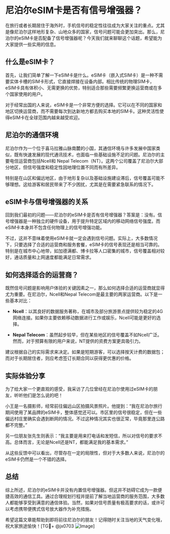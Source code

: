 # 尼泊尔eSIM卡是否有信号增强器？

在旅行或者长期居住于海外时，手机信号的稳定性往往成为大家关注的重点。尤其是像尼泊尔这样地形复杂、山地众多的国家，信号问题可能会更加突出。那么，尼泊尔的eSIM卡是否配备了信号增强器呢？今天我们就来聊聊这个话题，希望能为大家提供一些实用的信息。

## 什么是eSIM卡？

首先，让我们简单了解一下eSIM卡是什么。eSIM卡（嵌入式SIM卡）是一种不需要实体卡槽的SIM卡形式，它直接焊接在设备内部。相比传统的物理SIM卡，eSIM卡具有体积小、无需更换的优势，特别适合那些需要频繁更换运营商或在多个国家使用的用户。

对于经常出国的人来说，eSIM卡是一个非常方便的选择。它可以在不同的国家和地区切换运营商，而不需要每次到达新地方都去购买本地的SIM卡。这种灵活性使得eSIM卡在全球范围内越来越受欢迎。

## 尼泊尔的通信环境

尼泊尔作为一个位于喜马拉雅山脉南麓的小国，其通信环境与许多发展中国家类似，既有快速发展的现代通讯技术，也面临一些基础设施不足的问题。尼泊尔的主要电信运营商包括Ncell和 Nepal Telecom（NT）。这两个公司覆盖了尼泊尔大部分地区，但信号强度和稳定性因地理位置不同而有所差异。

特别是在山区和偏远地区，由于地形复杂以及基础设施建设滞后，信号覆盖可能不够理想。这给游客和居民带来了不少困扰，尤其是在需要紧急联系的情况下。

## eSIM卡与信号增强器的关系

回到我们最初的问题——尼泊尔的eSIM卡是否有信号增强器？答案是：没有。信号增强器是一种独立的硬件设备，用于提升特定区域内的移动网络信号强度。而eSIM卡本身并不包含任何物理上的信号增强功能。

不过，这并不意味着使用eSIM卡就一定会遇到信号问题。实际上，大多数情况下，只要选择了合适的运营商和服务套餐，eSIM卡的信号表现还是相当可靠的。特别是在城市中心地带，如加德满都、博卡拉等人口密集的城市，信号覆盖相对较好，通话质量和上网速度都能满足日常需求。

## 如何选择适合的运营商？

既然信号问题是影响用户体验的关键因素之一，那么如何选择合适的运营商就显得尤为重要。在尼泊尔，Ncell和Nepal Telecom是最主要的两家运营商。以下是一些基本对比：

- **Ncell**：以其良好的数据服务著称，在城市及部分旅游景点提供较为稳定的4G网络连接。如果你主要依赖移动数据进行工作或娱乐，Ncell可能是更好的选择。
  
- **Nepal Telecom**：虽然起步较早，但在某些地区的信号覆盖不如Ncell广泛。然而，对于预算有限的用户来说，NT提供的资费方案更具吸引力。

建议根据自己的实际需求来决定。如果是短期游客，可以选择按天计费的数据包；而对于长期居住者，则应考虑签订长期合同以获得更优惠的价格。

## 实际体验分享

为了给大家一个更直观的感受，我采访了几位曾经在尼泊尔使用过eSIM卡的朋友，听听他们是怎么说的吧！

小王是一名摄影师，经常前往偏远山区拍摄风景照片。他提到：“我在尼泊尔旅行期间使用了某品牌的eSIM卡，整体感觉还可以。市区里的信号很稳定，但在一些偏远村庄里确实会遇到断网的情况。不过这种情况其实也很正常，毕竟那里连公路都不完整。”

另一位朋友张先生则表示：“我主要是用来打电话和发短信，所以对信号的要求不高。总体而言，无论是Ncell还是NT，都能满足我的基本需求。”

从这些反馈中可以看出，尽管存在一定的局限性，但对于大多数人来说，尼泊尔的eSIM卡仍然是一个不错的选择。

## 总结

综上所述，尼泊尔的eSIM卡并没有内置信号增强器。但这并不妨碍它成为一款便捷高效的通信工具。通过合理规划行程并提前了解当地运营商的服务范围，大多数人都能够享受到满意的通信体验。当然，如果对信号质量有极高要求的话，或许可以考虑携带便携式信号放大器作为补充措施。

希望这篇文章能帮助到即将前往尼泊尔的朋友！记得随时关注当地的天气变化哦，祝大家旅途愉快！[TG💪+ @jx0703 ![Image](https://github.com/user-attachments/assets/dbca1d08-cadb-493c-b0ec-ad6f7a83f270)]